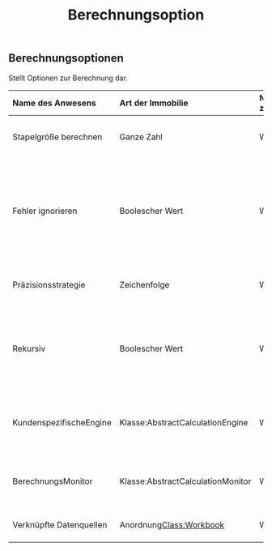 ﻿---
title: Berechnungsoption
second_title: Aspose.Cells Cloud Documen
type: docs
url: /de/specification/model/calculationoptions/
description: "Aspose.Cells Cloud-Modellspezifikation: CalculationOptions. Müheloses Bearbeiten von Excel und anderen Tabellenkalkulationsdokumenten mit Funktionen wie Öffnen, Generieren, Bearbeiten, Teilen, Zusammenführen, Vergleichen und Konvertieren"
kwords: Excel, Office, Tabellenkalkulation, Cloud REST API, Berechnungsoptionen
weight: 50
---
## **Berechnungsoptionen**

 Stellt Optionen zur Berechnung dar.

| Name des Anwesens| Art der Immobilie| Nullwerte zulassen| Schreibgeschützt| Standardwert| Beschreibung|
|:- |:- |:- |:- |:- |:- |
| Stapelgröße berechnen| Ganze Zahl| WAHR| FALSCH|| Gibt die Stapelgröße für die rekursive Berechnung von Zellen an.|
| Fehler ignorieren| Boolescher Wert| WAHR| FALSCH|| Gibt an, ob beim Berechnen von Formeln aufgetretene Fehler ignoriert werden sollen. Der Fehler kann auf eine nicht unterstützte Funktion, externe Links usw. zurückzuführen sein. Der Standardwert ist „true“.|
| Präzisionsstrategie| Zeichenfolge| WAHR| FALSCH|| Gibt die Strategie zur Verarbeitung der Berechnungsgenauigkeit an.|
| Rekursiv| Boolescher Wert| WAHR| FALSCH|| Gibt an, ob die abhängigen Zellen rekursiv berechnet werden, wenn eine Zelle berechnet wird und diese von anderen Zellen abhängt. Der Standardwert ist „true“.|
| KundenspezifischeEngine|Klasse:AbstractCalculationEngine| WAHR| FALSCH|| Der benutzerdefinierte Formelberechnungs-Engine zur Erweiterung des Standardberechnungs-Engines Aspose.Cells.|
| BerechnungsMonitor| Klasse:AbstractCalculationMonitor| WAHR| FALSCH|| Der Monitor ermöglicht dem Benutzer, den Fortschritt der Formelberechnung zu verfolgen.|
| Verknüpfte Datenquellen|Anordnung<Class:Workbook> | WAHR| FALSCH|| Gibt die Datenquellen für in Formeln verwendete externe Links an.|

